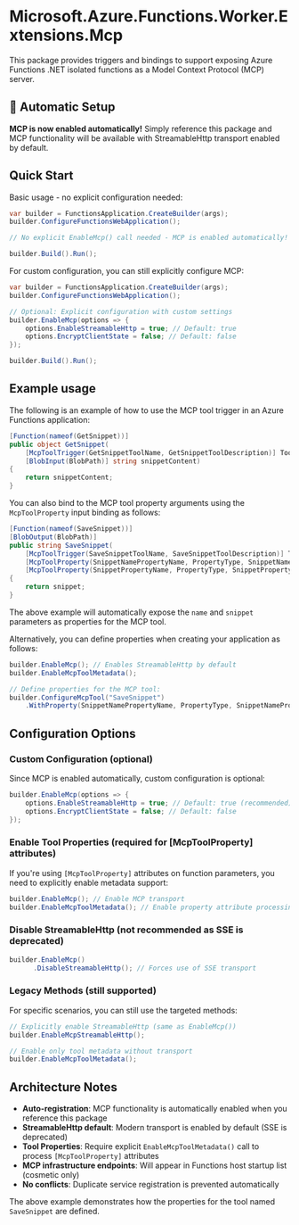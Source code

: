# Microsoft.Azure.Functions.Worker.Extensions.Mcp

This package provides triggers and bindings to support exposing Azure Functions .NET isolated functions as a Model Context Protocol (MCP) server.

## 🚀 Automatic Setup

**MCP is now enabled automatically!** Simply reference this package and MCP functionality will be available with StreamableHttp transport enabled by default.

## Quick Start

Basic usage - no explicit configuration needed:

``` csharp
var builder = FunctionsApplication.CreateBuilder(args);
builder.ConfigureFunctionsWebApplication();

// No explicit EnableMcp() call needed - MCP is enabled automatically!

builder.Build().Run();
```

For custom configuration, you can still explicitly configure MCP:

``` csharp
var builder = FunctionsApplication.CreateBuilder(args);
builder.ConfigureFunctionsWebApplication();

// Optional: Explicit configuration with custom settings
builder.EnableMcp(options => {
    options.EnableStreamableHttp = true; // Default: true
    options.EncryptClientState = false; // Default: false
});

builder.Build().Run();
```

## Example usage

The following is an example of how to use the MCP tool trigger in an Azure Functions application:
``` csharp
[Function(nameof(GetSnippet))]
public object GetSnippet(
    [McpToolTrigger(GetSnippetToolName, GetSnippetToolDescription)] ToolInvocationContext context,
    [BlobInput(BlobPath)] string snippetContent)
{
    return snippetContent;
}
```

You can also bind to the MCP tool property arguments using the `McpToolProperty` input binding as follows:
``` csharp
[Function(nameof(SaveSnippet))]
[BlobOutput(BlobPath)]
public string SaveSnippet(
    [McpToolTrigger(SaveSnippetToolName, SaveSnippetToolDescription)] ToolInvocationContext context,
    [McpToolProperty(SnippetNamePropertyName, PropertyType, SnippetNamePropertyDescription)] string name,
    [McpToolProperty(SnippetPropertyName, PropertyType, SnippetPropertyDescription)] string snippet)
{
    return snippet;
}
```

The above example will automatically expose the `name` and `snippet` parameters as properties for the MCP tool.

Alternatively, you can define properties when creating your application as follows:
``` csharp
builder.EnableMcp(); // Enables StreamableHttp by default
builder.EnableMcpToolMetadata();

// Define properties for the MCP tool:
builder.ConfigureMcpTool("SaveSnippet")
    .WithProperty(SnippetNamePropertyName, PropertyType, SnippetNamePropertyDescription);
```

## Configuration Options

### Custom Configuration (optional)

Since MCP is enabled automatically, custom configuration is optional:

``` csharp
builder.EnableMcp(options => {
    options.EnableStreamableHttp = true; // Default: true (recommended)
    options.EncryptClientState = false; // Default: false
});
```

### Enable Tool Properties (required for [McpToolProperty] attributes)

If you're using `[McpToolProperty]` attributes on function parameters, you need to explicitly enable metadata support:

``` csharp
builder.EnableMcp(); // Enable MCP transport
builder.EnableMcpToolMetadata(); // Enable property attribute processing
```

### Disable StreamableHttp (not recommended as SSE is deprecated)

``` csharp
builder.EnableMcp()
      .DisableStreamableHttp(); // Forces use of SSE transport
```

### Legacy Methods (still supported)

For specific scenarios, you can still use the targeted methods:

``` csharp
// Explicitly enable StreamableHttp (same as EnableMcp())
builder.EnableMcpStreamableHttp();

// Enable only tool metadata without transport
builder.EnableMcpToolMetadata();
```

## Architecture Notes

- **Auto-registration**: MCP functionality is automatically enabled when you reference this package
- **StreamableHttp default**: Modern transport is enabled by default (SSE is deprecated)  
- **Tool Properties**: Require explicit `EnableMcpToolMetadata()` call to process `[McpToolProperty]` attributes
- **MCP infrastructure endpoints**: Will appear in Functions host startup list (cosmetic only)
- **No conflicts**: Duplicate service registration is prevented automatically

The above example demonstrates how the properties for the tool named `SaveSnippet` are defined.